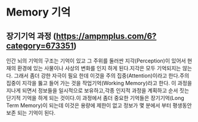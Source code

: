 # Memory 기억

## 장기기억 과정 (https://ampmplus.com/6?category=673351)

인간 뇌의 기억의 구조는 기억이 있고 그 주위를 둘러싼 지각(Perception)이 있어서 현재의 환경에 있는 사물이나 사상의 변화를 인지 하게 된다.지각은 모두 기억되지는 않는다. 그래서 좀더 강한 자극이 필요 한데 이것을 주의 집중(Attention)이라고 한다.주의 집중이 지각을 뚫고 들어 가는 것을 작업기억(Working Memory)라고 한다. 이 과정을 지나게 되면서 정보들을 일시적으로 보유하고,각종 인지적 과정을 계획하고 순서 짓는 단기적 기억을 하게 되는 것이다.이 과정에서 좀더 중요한 기억들은 장기기억(Long Term Memory)이 되는데 이것은 용량에 제한이 없고 정보가 몇 분에서 부터 평생동안 보존 되는 기억이 된다.

